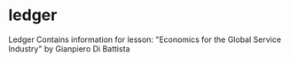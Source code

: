 # ledger
Ledger
Contains information for lesson: "Economics for the Global Service Industry" by Gianpiero Di Battista
